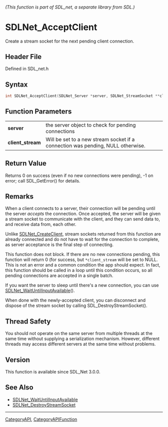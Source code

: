 ###### (This function is part of SDL_net, a separate library from SDL.)
# SDLNet_AcceptClient

Create a stream socket for the next pending client connection.

## Header File

Defined in SDL_net.h

## Syntax

```c
int SDLNet_AcceptClient(SDLNet_Server *server, SDLNet_StreamSocket **client_stream);

```

## Function Parameters

|                       |                                                                                 |
| --------------------- | ------------------------------------------------------------------------------- |
| **server**            | the server object to check for pending connections                              |
| **client_stream**     | Will be set to a new stream socket if a connection was pending, NULL otherwise. |

## Return Value

Returns 0 on success (even if no new connections were pending), -1 on
error; call SDL_GetError() for details.

## Remarks

When a client connects to a server, their connection will be pending until
the server _accepts_ the connection. Once accepted, the server will be
given a stream socket to communicate with the client, and they can send
data to, and receive data from, each other.

Unlike [SDLNet_CreateClient](SDLNet_CreateClient), stream sockets returned
from this function are already connected and do not have to wait for the
connection to complete, as server acceptance is the final step of
connecting.

This function does not block. If there are no new connections pending, this
function will return 0 (for success, but `*client_stream` will be set to
NULL. This is not an error and a common condition the app should expect. In
fact, this function should be called in a loop until this condition occurs,
so all pending connections are accepted in a single batch.

If you want the server to sleep until there's a new connection, you can use
[SDLNet_WaitUntilInputAvailable](SDLNet_WaitUntilInputAvailable)().

When done with the newly-accepted client, you can disconnect and dispose of
the stream socket by calling SDL_DestroyStreamSocket().

## Thread Safety

You should not operate on the same server from multiple threads at the same
time without supplying a serialization mechanism. However, different
threads may access different servers at the same time without problems.

## Version

This function is available since SDL_Net 3.0.0.

## See Also

* [SDLNet_WaitUntilInputAvailable](SDLNet_WaitUntilInputAvailable)
* [SDLNet_DestroyStreamSocket](SDLNet_DestroyStreamSocket)

----
[CategoryAPI](CategoryAPI), [CategoryAPIFunction](CategoryAPIFunction)

